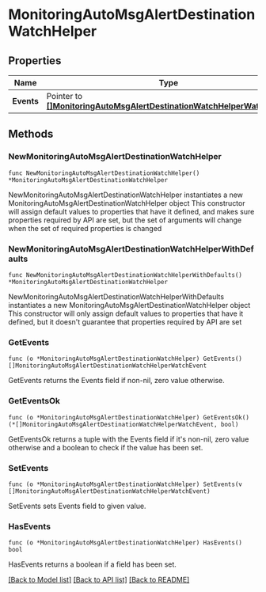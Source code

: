 # MonitoringAutoMsgAlertDestinationWatchHelper

## Properties

Name | Type | Description | Notes
------------ | ------------- | ------------- | -------------
**Events** | Pointer to [**[]MonitoringAutoMsgAlertDestinationWatchHelperWatchEvent**](MonitoringAutoMsgAlertDestinationWatchHelperWatchEvent.md) |  | [optional] 

## Methods

### NewMonitoringAutoMsgAlertDestinationWatchHelper

`func NewMonitoringAutoMsgAlertDestinationWatchHelper() *MonitoringAutoMsgAlertDestinationWatchHelper`

NewMonitoringAutoMsgAlertDestinationWatchHelper instantiates a new MonitoringAutoMsgAlertDestinationWatchHelper object
This constructor will assign default values to properties that have it defined,
and makes sure properties required by API are set, but the set of arguments
will change when the set of required properties is changed

### NewMonitoringAutoMsgAlertDestinationWatchHelperWithDefaults

`func NewMonitoringAutoMsgAlertDestinationWatchHelperWithDefaults() *MonitoringAutoMsgAlertDestinationWatchHelper`

NewMonitoringAutoMsgAlertDestinationWatchHelperWithDefaults instantiates a new MonitoringAutoMsgAlertDestinationWatchHelper object
This constructor will only assign default values to properties that have it defined,
but it doesn't guarantee that properties required by API are set

### GetEvents

`func (o *MonitoringAutoMsgAlertDestinationWatchHelper) GetEvents() []MonitoringAutoMsgAlertDestinationWatchHelperWatchEvent`

GetEvents returns the Events field if non-nil, zero value otherwise.

### GetEventsOk

`func (o *MonitoringAutoMsgAlertDestinationWatchHelper) GetEventsOk() (*[]MonitoringAutoMsgAlertDestinationWatchHelperWatchEvent, bool)`

GetEventsOk returns a tuple with the Events field if it's non-nil, zero value otherwise
and a boolean to check if the value has been set.

### SetEvents

`func (o *MonitoringAutoMsgAlertDestinationWatchHelper) SetEvents(v []MonitoringAutoMsgAlertDestinationWatchHelperWatchEvent)`

SetEvents sets Events field to given value.

### HasEvents

`func (o *MonitoringAutoMsgAlertDestinationWatchHelper) HasEvents() bool`

HasEvents returns a boolean if a field has been set.


[[Back to Model list]](../README.md#documentation-for-models) [[Back to API list]](../README.md#documentation-for-api-endpoints) [[Back to README]](../README.md)



